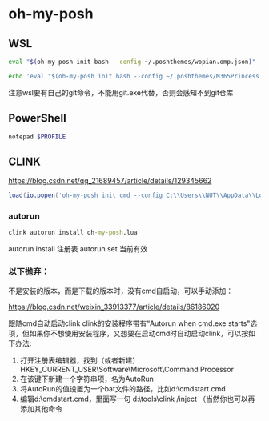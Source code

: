 # oh-my-posh

## WSL

```bash
eval "$(oh-my-posh init bash --config ~/.poshthemes/wopian.omp.json)"

echo 'eval "$(oh-my-posh init bash --config ~/.poshthemes/M365Princess.omp.json)"' >> ~/.bashrc
```

注意wsl要有自己的git命令，不能用git.exe代替，否则会感知不到git仓库

## PowerShell

```powershell
notepad $PROFILE
```

## CLINK
https://blog.csdn.net/qq_21689457/article/details/129345662

```lua
load(io.popen('oh-my-posh init cmd --config C:\\Users\\NUT\\AppData\\Local\\Programs\\oh-my-posh\\themes\\robbyrussell.omp.json'):read("*a"))()
```

### autorun

```cmd
clink autorun install oh-my-posh.lua
```

autorun install 注册表
autorun set 当前有效

### 以下抛弃：

不是安装的版本，而是下载的版本时，没有cmd自启动，可以手动添加：

https://blog.csdn.net/weixin_33913377/article/details/86186020

跟随cmd自动启动clink
clink的安装程序带有“Autorun when cmd.exe starts"选项，但如果你不想使用安装程序，又想要在启动cmd时自动启动clink，可以按如下办法:

1. 打开注册表编辑器，找到（或者新建）HKEY_CURRENT_USER\Software\Microsoft\Command Processor
2. 在该键下新建一个字符串项，名为AutoRun
3. 将AutoRun的值设置为一个bat文件的路径，比如d:\cmdstart.cmd
4. 编辑d:\cmdstart.cmd，里面写一句 d:\tools\clink /inject （当然你也可以再添加其他命令